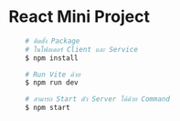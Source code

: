 # React Mini Project

```bash
    # ติดตั้ง Package 
    # ในโฟลเดอร์ Client และ Service
    $ npm install

    # Run Vite ด้วย
    $ npm run dev

    # สามารถ Start ตัว Server ได้ด้วย Command 
    $ npm start 

```